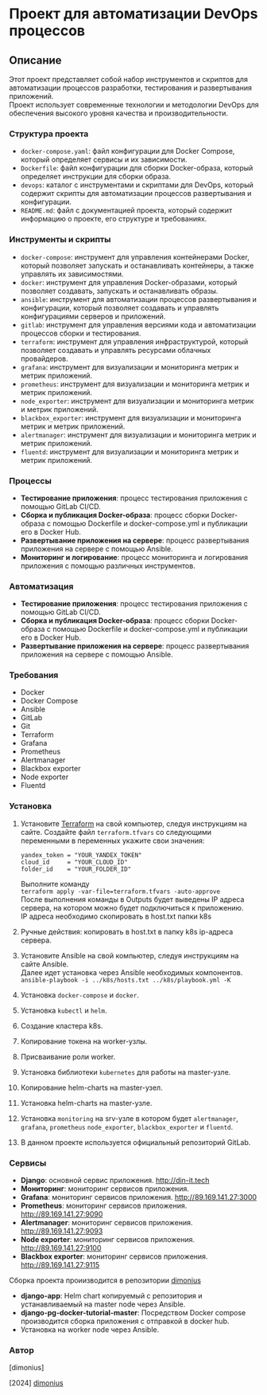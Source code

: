 

**Проект для автоматизации DevOps процессов**
=====================

**Описание**
------------

Этот проект представляет собой набор инструментов и скриптов для автоматизации процессов разработки, тестирования и развертывания приложений. <br>
Проект использует современные технологии и методологии DevOps для обеспечения высокого уровня качества и производительности.

### Структура проекта

* `docker-compose.yaml`: файл конфигурации для Docker Compose, который определяет сервисы и их зависимости.
* `Dockerfile`: файл конфигурации для сборки Docker-образа, который определяет инструкции для сборки образа.
* `devops`: каталог с инструментами и скриптами для DevOps, который содержит скрипты для автоматизации процессов развертывания и конфигурации.
* `README.md`: файл с документацией проекта, который содержит информацию о проекте, его структуре и требованиях.

### Инструменты и скрипты

* `docker-compose`: инструмент для управления контейнерами Docker, который позволяет запускать и останавливать контейнеры, а также управлять их зависимостями.
* `docker`: инструмент для управления Docker-образами, который позволяет создавать, запускать и останавливать образы.
* `ansible`: инструмент для автоматизации процессов развертывания и конфигурации, который позволяет создавать и управлять конфигурациями серверов и приложений.
* `gitlab`: инструмент для управления версиями кода и автоматизации процессов сборки и тестирования.
* `terraform`: инструмент для управления инфраструктурой, который позволяет создавать и управлять ресурсами облачных провайдеров.
* `grafana`: инструмент для визуализации и мониторинга метрик и метрик приложений.
* `prometheus`: инструмент для визуализации и мониторинга метрик и метрик приложений.
* `node_exporter`: инструмент для визуализации и мониторинга метрик и метрик приложений.
* `blackbox_exporter`: инструмент для визуализации и мониторинга метрик и метрик приложений.
* `alertmanager`: инструмент для визуализации и мониторинга метрик и метрик приложений.
* `fluentd`: инструмент для визуализации и мониторинга метрик и метрик приложений.

### Процессы
* **Тестирование приложения**: процесс тестирования приложения с помощью GitLab CI/CD.
* **Сборка и публикация Docker-образа**: процесс сборки Docker-образа с помощью Dockerfile и docker-compose.yml и публикации его в Docker Hub.
* **Развертывание приложения на сервере**: процесс развертывания приложения на сервере с помощью Ansible.
* **Мониторинг и логирование**: процесс мониторинга и логирования приложения с помощью различных инструментов.

### Автоматизация
* **Тестирование приложения**: процесс тестирования приложения с помощью GitLab CI/CD.
* **Сборка и публикация Docker-образа**: процесс сборки Docker-образа с помощью Dockerfile и docker-compose.yml и публикации его в Docker Hub.
* **Развертывание приложения на сервере**: процесс развертывания приложения на сервере с помощью Ansible.

### Требования

* Docker
* Docker Compose
* Ansible
* GitLab
* Git
* Terraform
* Grafana
* Prometheus
* Alertmanager
* Blackbox exporter
* Node exporter
* Fluentd

### Установка

1. Установите [Terraform](https://www.terraform.io/) на свой компьютер, следуя инструкциям на сайте. 
Создайте файл `terraform.tfvars` со следующими переменными в переменных укажите свои значения:
   ```hcl
   yandex_token = "YOUR_YANDEX_TOKEN"
   cloud_id     = "YOUR_CLOUD_ID"
   folder_id    = "YOUR_FOLDER_ID"
   ```
   Выполните команду <br>
`terraform apply -var-file=terraform.tfvars -auto-approve` <br>
После выполнения команды в Outputs будет выведены IP адреса сервера, на котором можно будет подключиться к приложению. <br>
IP адреса необходимо скопировать в host.txt папки k8s 

2. Ручные действия: копировать в host.txt в папку k8s ip-адреса сервера.
3. Установите Ansible на свой компьютер, следуя инструкциям на сайте Ansible. <br>
Далее идет установка через Ansible необходимых компонентов.<br>
`ansible-playbook -i ../k8s/hosts.txt ../k8s/playbook.yml -K`
4. Установка `docker-compose` и `docker`.
5. Установка `kubectl` и `helm`.
6. Создание кластера k8s.
7. Копирование токена на worker-узлы.
8. Присваивание роли worker.
9. Установка библиотеки `kubernetes` для работы на master-узле. 
10. Копирование helm-charts на master-узел.
11. Установка helm-charts на master-узле.
12. Установка `monitoring` на srv-узле в котором будет `alertmanager`, `grafana`, `prometheus` `node_exporter`, `blackbox_exporter` и `fluentd`.
13. В данном проекте используется официальный репозиторий GitLab.

### Сервисы

* **Django**: основной сервис приложения. http://din-it.tech
* **Мониторинг**: мониторинг сервисов приложения. 
* **Grafana**: мониторинг сервисов приложения. http://89.169.141.27:3000
* **Prometheus**: мониторинг сервисов приложения. http://89.169.141.27:9090
* **Alertmanager**: мониторинг сервисов приложения. http://89.169.141.27:9093
* **Node exporter**: мониторинг сервисов приложения. http://89.169.141.27:9100
* **Blackbox exporter**: мониторинг сервисов приложения. http://89.169.141.27:9115

Сборка проекта проиизводится в репозитории [dimonius](https://gitlab.com/shchepelin.dm/django-app)
* **django-app**: Helm chart копируемый с репозитория и устанавливаемый на master node через Ansible.
* **django-pg-docker-tutorial-master**: Посредством Docker compose производится сборка приложения с отправкой в docker hub.
* Установка на worker node через Ansible.

### Автор

[dimonius]

[2024] [dimonius](https://github.com/dimonius-s/dimonius-s)
